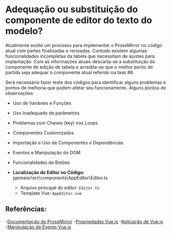 # Adequação ou substituição do componente de editor do texto do modelo?

Atualmente existe um processo para implementar o ProseMirror no código atual com partes finalizadas e revisadas. Contudo existem algumas funcionalidades incompletas da tabela que necessitam de ajustes para implantação. Com as informações atuais descarta-se a substituição do componente de edição de tabela e acredita-se que o melhor ponto de partida seja adequar o componente atual referido na task #6.

Será necessário fazer teste dos códigos para identificar alguns problemas e pontos de melhoria que podem afetar seu funcionamento. Alguns pontos de observações:

 - Uso de Variáveis e Funções
 - Uso Inadequado de parâmetros
 - Problemas com Chaves (key) nos Loops
 - Componentes Customizados
 - Importação e Uso de Componentes e Dependências
 - Eventos e Manipulação do DOM
 - Funcionalidades de Botões
   
- **Localização do Editor no Código:** pjemaisr\src\components\AppEditor\Editor.ts
  - Arquivo principal do editor: `Editor.ts`
  - Template Vue: `AppEditor.vue`

## Referências:

-[Documentação do ProseMirror](https://prosemirror.net/docs/ref/#commands)
-[Propriedades Vue.js](https://br.vuejs.org/v2/guide/components-props.html)
-[Aplicação de Vue.js](https://www.alura.com.br/artigos/cuidados-com-o-estado-de-uma-aplicacao-vue)
-[Manipulação de Evento Vue.js](https://pt.vuejs.org/guide/essentials/event-handling)
